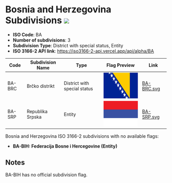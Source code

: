 # Bosnia and Herzegovina Subdivisions ![](https://flagcdn.com/h40/ba.png)

- **ISO Code**: BA
- **Number of subdivisions**: 3
- **Subdivision Type**: District with special status, Entity
- **ISO 3166-2 API link**: https://iso3166-2-api.vercel.app/api/alpha/BA

| Code  | Subdivision Name         | Type | Flag Preview | Link |
|-------|--------------------------|--------------| -------------- |----------|
| BA-BRC | Brčko distrikt | District with special status | <img src='https://raw.githubusercontent.com/amckenna41/iso3166-flags/main/iso3166-2-flags/BA/BA-BRC.svg' height='80'> | [BA-BRC.svg](https://github.com/amckenna41/iso3166-flags/blob/main/iso3166-2-flags/BA/BA-BRC.svg) |
| BA-SRP | Republika Srpska | Entity | <img src='https://raw.githubusercontent.com/amckenna41/iso3166-flags/main/iso3166-2-flags/BA/BA-SRP.svg' height='80'> | [BA-SRP.svg](https://github.com/amckenna41/iso3166-flags/blob/main/iso3166-2-flags/BA/BA-SRP.svg) |

Bosnia and Herzegovina ISO 3166-2 subdivisions with no available flags:

* **BA-BIH: Federacija Bosne i Hercegovine (Entity)**

## Notes
BA-BIH has no official subdivision flag.